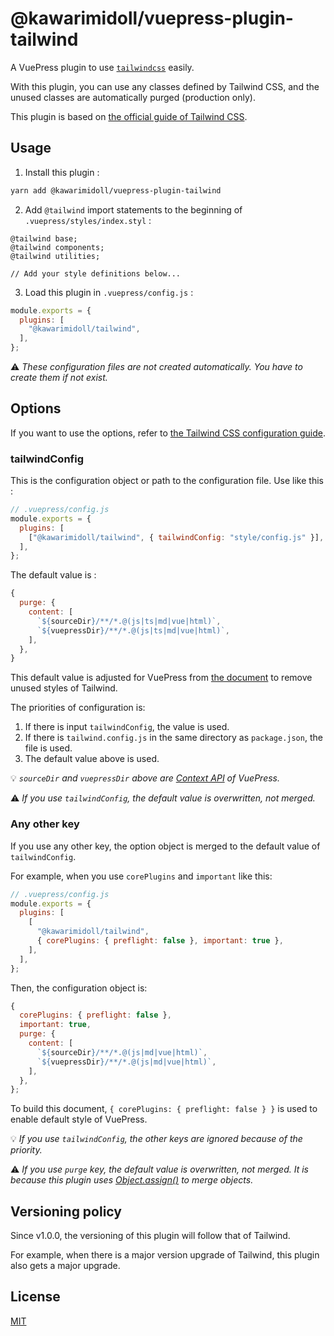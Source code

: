 # @kawarimidoll/vuepress-plugin-tailwind

A VuePress plugin to use [`tailwindcss`](https://github.com/tailwindcss/tailwindcss) easily.

With this plugin, you can use any classes defined by Tailwind CSS, and the unused classes are automatically purged (production only).

This plugin is based on [the official guide of Tailwind CSS](https://tailwindcss.com/docs/controlling-file-size/#removing-unused-css).

## Usage

1. Install this plugin :

```sh
yarn add @kawarimidoll/vuepress-plugin-tailwind
```

2. Add `@tailwind` import statements to the beginning of `.vuepress/styles/index.styl` :

```styl
@tailwind base;
@tailwind components;
@tailwind utilities;

// Add your style definitions below...
```

3. Load this plugin in `.vuepress/config.js` :

```js
module.exports = {
  plugins: [
    "@kawarimidoll/tailwind",
  ],
};
```

:warning:
_These configuration files are not created automatically. You have to create them if not exist._

## Options

If you want to use the options, refer to [the Tailwind CSS configuration guide](https://tailwindcss.com/docs/configuration/).

### tailwindConfig

This is the configuration object or path to the configuration file. Use like this :

```js
// .vuepress/config.js
module.exports = {
  plugins: [
    ["@kawarimidoll/tailwind", { tailwindConfig: "style/config.js" }],
  ],
};
```

The default value is :

```js
{
  purge: {
    content: [
      `${sourceDir}/**/*.@(js|ts|md|vue|html)`,
      `${vuepressDir}/**/*.@(js|ts|md|vue|html)`,
    ],
  },
}
```

This default value is adjusted for VuePress from [the document](https://tailwindcss.com/docs/controlling-file-size/#removing-unused-css) to remove unused styles of Tailwind.

The priorities of configuration is:

1. If there is input `tailwindConfig`, the value is used.
2. If there is `tailwind.config.js` in the same directory as `package.json`, the file is used.
3. The default value above is used.

:bulb:
_`sourceDir` and `vuepressDir` above are [Context API](https://vuepress.vuejs.org/plugin/context-api.html) of VuePress._

:warning:
_If you use `tailwindConfig`, the default value is overwritten, not merged._

### Any other key

If you use any other key, the option object is merged to the default value of `tailwindConfig`.

For example, when you use `corePlugins` and `important` like this:

```js
// .vuepress/config.js
module.exports = {
  plugins: [
    [
      "@kawarimidoll/tailwind",
      { corePlugins: { preflight: false }, important: true },
    ],
  ],
};
```

Then, the configuration object is:

```js
{
  corePlugins: { preflight: false },
  important: true,
  purge: {
    content: [
      `${sourceDir}/**/*.@(js|md|vue|html)`,
      `${vuepressDir}/**/*.@(js|md|vue|html)`,
    ],
  },
};
```

To build this document, `{ corePlugins: { preflight: false } }` is used to enable default style of VuePress.

:bulb:
_If you use `tailwindConfig`, the other keys are ignored because of the priority._

:warning:
_If you use `purge` key, the default value is overwritten, not merged. It is because this plugin uses [Object.assign()](https://developer.mozilla.org/en-US/docs/Web/JavaScript/Reference/Global_Objects/Object/assign) to merge objects._

## Versioning policy

Since v1.0.0, the versioning of this plugin will follow that of Tailwind.

For example, when there is a major version upgrade of Tailwind, this plugin also gets a major upgrade.

## License

[MIT](https://github.com/kawarimidoll/vuepress-plugin-tailwind/blob/master/LICENSE)
